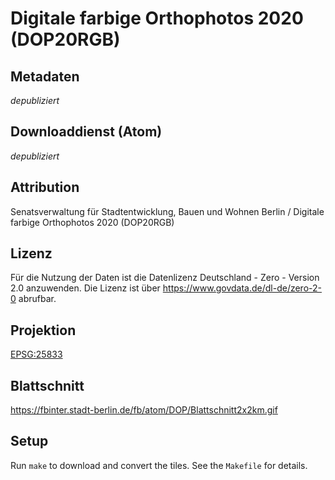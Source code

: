 Digitale farbige Orthophotos 2020 (DOP20RGB)
============================================

## Metadaten

*depubliziert*

## Downloaddienst (Atom)

*depubliziert*

## Attribution

Senatsverwaltung für Stadtentwicklung, Bauen und Wohnen Berlin / Digitale farbige Orthophotos 2020 (DOP20RGB)

## Lizenz

Für die Nutzung der Daten ist die Datenlizenz Deutschland - Zero - Version 2.0 anzuwenden.
Die Lizenz ist über https://www.govdata.de/dl-de/zero-2-0 abrufbar.

## Projektion

[EPSG:25833](http://spatialreference.org/ref/epsg/25833/)

## Blattschnitt

https://fbinter.stadt-berlin.de/fb/atom/DOP/Blattschnitt2x2km.gif

## Setup

Run `make` to download and convert the tiles. See the `Makefile` for details.
